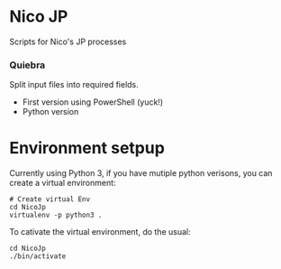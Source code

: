 # Nico JP

Scripts for Nico's JP processes

### Quiebra

Split input files into required fields.

- First version using PowerShell (yuck!)
- Python version


# Environment setpup

Currently using Python 3, if you have mutiple python verisons, you can create a virtual environment:

```
# Create virtual Env
cd NicoJp
virtualenv -p python3 .
```

To cativate the virtual environment, do the usual:
```
cd NicoJp
./bin/activate
```

